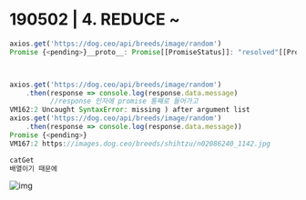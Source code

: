# 190502 | 4. REDUCE ~

```javascript
axios.get('https://dog.ceo/api/breeds/image/random')
Promise {<pending>}__proto__: Promise[[PromiseStatus]]: "resolved"[[PromiseValue]]: Objectconfig: {adapter: ƒ, transformRequest: {…}, transformResponse: {…}, timeout: 0, xsrfCookieName: "XSRF-TOKEN", …}data: message: "https://images.dog.ceo/breeds/poodle-toy/n02113624_288.jpg"status: "success"__proto__: Objectheaders: {content-type: "application/json", cache-control: "no-cache, private"}request: XMLHttpRequest {onreadystatechange: ƒ, readyState: 4, timeout: 0, withCredentials: false, upload: XMLHttpRequestUpload, …}status: 200statusText: ""__proto__: Object



axios.get('https://dog.ceo/api/breeds/image/random')
	.then(response => console.log(response.data.message)
          //response 인자에 promise 통째로 들어가고
VM162:2 Uncaught SyntaxError: missing ) after argument list
axios.get('https://dog.ceo/api/breeds/image/random')
	.then(response => console.log(response.data.message))
Promise {<pending>}
VM167:2 https://images.dog.ceo/breeds/shihtzu/n02086240_1142.jpg
```

```html
catGet
배열이기 때문에

```

![img](https://lh5.googleusercontent.com/NgiILE-tUdZeDpRFysOFsEYt_idmenXaeufqQmcaQsDDMiSh4SnaSgAVnpgUtdq47ChoAauulcNe1-cehRMAdYefhNhE3Uq_wGVrhWEioBZegXkFxi_gnvT6gPfML4vHBvpcX0hU)